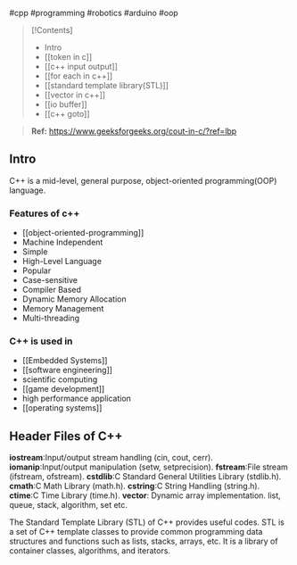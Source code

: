 #cpp #programming #robotics #arduino #oop

>[!Contents]
>- Intro
>- [[token in c]]
>- [[c++ input output]]
>- [[for each in c++]]
>- [[standard template library(STL)]]
>- [[vector in c++]]
>- [[io buffer]]
>- [[c++ goto]]
>

>**Ref:** https://www.geeksforgeeks.org/cout-in-c/?ref=lbp

## Intro
C++ is a mid-level, general purpose, object-oriented programming(OOP) language.

### Features of c++
- [[object-oriented-programming]]
- Machine Independent
- Simple
- High-Level Language
- Popular
- Case-sensitive
- Compiler Based
- Dynamic Memory Allocation
- Memory Management
- Multi-threading
### C++ is used in
- [[Embedded Systems]]
- [[software engineering]]
- scientific computing
- [[game development]]
- high performance application
- [[operating systems]]
## Header Files of C++
**iostream**:Input/output stream handling (cin, cout, cerr).
**iomanip**:Input/output manipulation (setw, setprecision).
**fstream**:File stream (ifstream, ofstream).
**cstdlib**:C Standard General Utilities Library (stdlib.h).
**cmath**:C Math Library (math.h).
**cstring**:C String Handling (string.h).
**ctime**:C Time Library (time.h).
**vector**: Dynamic array implementation.
list, queue, stack, algorithm, set etc.

The Standard Template Library (STL) of C++ provides useful
codes.
STL is a set of C++ template classes to provide common
programming data structures and functions such as lists,
stacks, arrays, etc. It is a library of container classes,
algorithms, and iterators.





